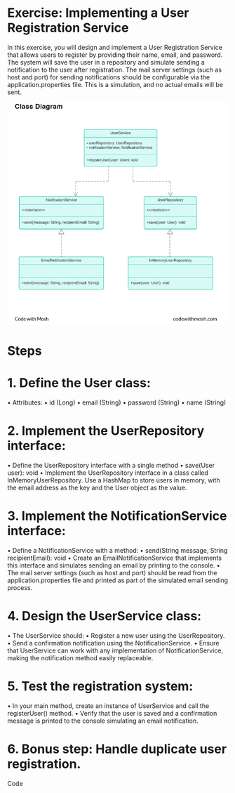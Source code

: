 # Exercise: Implementing a User Registration Service
In this exercise, you will design and implement a User Registration Service that allows
users to register by providing their name, email, and password. The system will save the
user in a repository and simulate sending a notification to the user after registration. The
mail server settings (such as host and port) for sending notifications should be
configurable via the application.properties file. This is a simulation, and no actual emails
will be sent.

![class_diagramm.png](images/class_diagramm.png)

# Steps
# 1. Define the User class:
• Attributes:
• id (Long)
• email (String)
• password (String)
• name (String)
# 2. Implement the UserRepository interface:
• Define the UserRepository interface with a single method
• save(User user): void
• Implement the UserRepository interface in a class called
InMemoryUserRepository. Use a HashMap to store users in memory, with the
email address as the key and the User object as the value.
# 3. Implement the NotificationService interface:
• Define a NotificationService with a method:
• send(String message, String recipientEmail): void
• Create an EmailNotificationService that implements this interface and
simulates sending an email by printing to the console.
• The mail server settings (such as host and port) should be read from the
application.properties file and printed as part of the simulated email sending
process.
# 4. Design the UserService class:
• The UserService should:
• Register a new user using the UserRepository.
• Send a confirmation notification using the NotificationService.
• Ensure that UserService can work with any implementation of
NotificationService, making the notification method easily replaceable.

# 5. Test the registration system:
• In your main method, create an instance of UserService and call the
registerUser() method.
• Verify that the user is saved and a confirmation message is printed to the
console simulating an email notification.
# 6. Bonus step: Handle duplicate user registration.
Code
